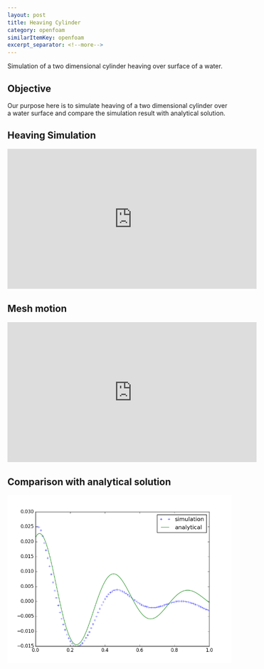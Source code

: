 ```yaml
---
layout: post
title: Heaving Cylinder
category: openfoam
similarItemKey: openfoam
excerpt_separator: <!--more-->
---
```




Simulation of a two dimensional cylinder heaving over surface of a water. 

<!--more-->

## Objective
Our purpose here is to simulate heaving of a two dimensional cylinder over a water surface and compare the simulation result with analytical solution.

## Heaving Simulation


<div align="center">
<iframe width="560" height="315" src="https://www.youtube.com/embed/Jhy9-qyLvV8" frameborder="0" gesture="media" allow="encrypted-media" allowfullscreen></iframe>
</div>

## Mesh motion

<div align="center">
<iframe width="560" height="315" src="https://www.youtube.com/embed/sDAyAqhC5Nk" frameborder="0" gesture="media" allow="encrypted-media" allowfullscreen></iframe>
</div>



## Comparison with analytical solution

![alt text](/images/openFoamImages/heavingCylinder/comparison.png "Comparison")



